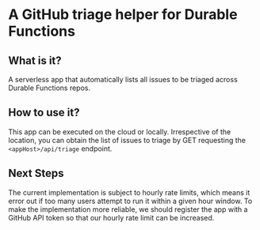 # A GitHub triage helper for Durable Functions

## What is it?

A serverless app that automatically lists all issues to be triaged across Durable Functions repos.

## How to use it?

This app can be executed on the cloud or locally. Irrespective of the location, you can obtain the list of issues to triage by GET requesting the `<appHost>/api/triage` endpoint.

## Next Steps

The current implementation is subject to hourly rate limits, which means it error out if too many users attempt to run it within a given hour window.
To make the implementation more reliable, we should register the app with a GitHub API token so that our hourly rate limit can be increased.
